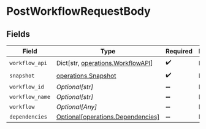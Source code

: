 # PostWorkflowRequestBody


## Fields

| Field                                                                        | Type                                                                         | Required                                                                     | Description                                                                  |
| ---------------------------------------------------------------------------- | ---------------------------------------------------------------------------- | ---------------------------------------------------------------------------- | ---------------------------------------------------------------------------- |
| `workflow_api`                                                               | Dict[str, [operations.WorkflowAPI](../../models/operations/workflowapi.md)]  | :heavy_check_mark:                                                           | N/A                                                                          |
| `snapshot`                                                                   | [operations.Snapshot](../../models/operations/snapshot.md)                   | :heavy_check_mark:                                                           | N/A                                                                          |
| `workflow_id`                                                                | *Optional[str]*                                                              | :heavy_minus_sign:                                                           | N/A                                                                          |
| `workflow_name`                                                              | *Optional[str]*                                                              | :heavy_minus_sign:                                                           | N/A                                                                          |
| `workflow`                                                                   | *Optional[Any]*                                                              | :heavy_minus_sign:                                                           | N/A                                                                          |
| `dependencies`                                                               | [Optional[operations.Dependencies]](../../models/operations/dependencies.md) | :heavy_minus_sign:                                                           | N/A                                                                          |